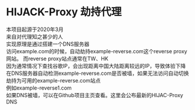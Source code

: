 #  HIJACK-Proxy 劫持代理
本项目起源于2020年3月  
来自对代理知之甚少的人  
实现原理是通过搭建一个DNS服务器  
访问example.com的时候，自动劫持example-reverse.com这个reverse proxy网站。
而reverse proxy站点通常在TW、HK  
因为通常情况下查找谷歌IP，会出现距离中国大陆距离较远的IP，导致体验下降  
在DNS服务器自动检测example-reverse.com是否被墙，如果无法访问自动切换劫持为可用的example-reverse.com站点  
例如example-reverse1.com  
如果DNS被墙，可以在Github项目主页查看。这里会公布最新的HIJAC-Proxy DNS  

